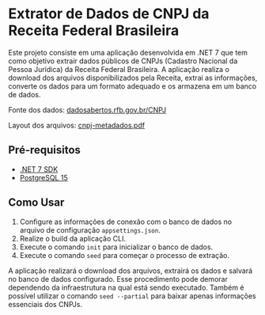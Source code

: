 # Extrator de Dados de CNPJ da Receita Federal Brasileira

Este projeto consiste em uma aplicação desenvolvida em .NET 7 que tem como objetivo extrair dados públicos de CNPJs (Cadastro Nacional da Pessoa Jurídica) da Receita Federal Brasileira. A aplicação realiza o download dos arquivos disponibilizados pela Receita, extrai as informações, converte os dados para um formato adequado e os armazena em um banco de dados.

Fonte dos dados: [dadosabertos.rfb.gov.br/CNPJ](https://dadosabertos.rfb.gov.br/CNPJ/)

Layout dos arquivos: [cnpj-metadados.pdf](https://www.gov.br/receitafederal/dados/cnpj-metadados.pdf)

## Pré-requisitos

- [.NET 7 SDK](https://dotnet.microsoft.com/download/dotnet/7.0)
- [PostgreSQL 15](https://www.postgresql.org/download/)

## Como Usar

1. Configure as informações de conexão com o banco de dados no arquivo de configuração `appsettings.json`.
2. Realize o build da aplicação CLI.
3. Execute o comando `init` para inicializar o banco de dados.
4. Execute o comando `seed` para começar o processo de extração.

A aplicação realizará o download dos arquivos, extrairá os dados e salvará no banco de dados configurado. Esse procedimento pode demorar dependendo da infraestrutura na qual está sendo executado. Também é possível utilizar o comando `seed --partial` para baixar apenas informações essenciais dos CNPJs.